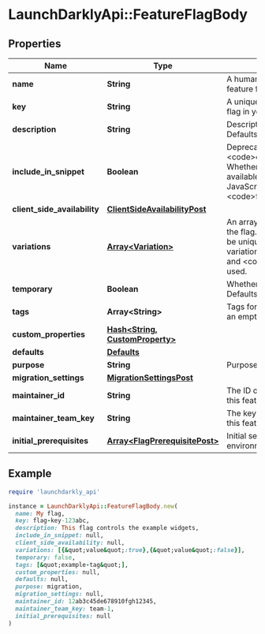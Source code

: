 # LaunchDarklyApi::FeatureFlagBody

## Properties

| Name | Type | Description | Notes |
| ---- | ---- | ----------- | ----- |
| **name** | **String** | A human-friendly name for the feature flag |  |
| **key** | **String** | A unique key used to reference the flag in your code |  |
| **description** | **String** | Description of the feature flag. Defaults to an empty string. | [optional] |
| **include_in_snippet** | **Boolean** | Deprecated, use &lt;code&gt;clientSideAvailability&lt;/code&gt;. Whether this flag should be made available to the client-side JavaScript SDK. Defaults to &lt;code&gt;false&lt;/code&gt;. | [optional] |
| **client_side_availability** | [**ClientSideAvailabilityPost**](ClientSideAvailabilityPost.md) |  | [optional] |
| **variations** | [**Array&lt;Variation&gt;**](Variation.md) | An array of possible variations for the flag. The variation values must be unique. If omitted, two boolean variations of &lt;code&gt;true&lt;/code&gt; and &lt;code&gt;false&lt;/code&gt; will be used. | [optional] |
| **temporary** | **Boolean** | Whether the flag is a temporary flag. Defaults to &lt;code&gt;true&lt;/code&gt;. | [optional] |
| **tags** | **Array&lt;String&gt;** | Tags for the feature flag. Defaults to an empty array. | [optional] |
| **custom_properties** | [**Hash&lt;String, CustomProperty&gt;**](CustomProperty.md) |  | [optional] |
| **defaults** | [**Defaults**](Defaults.md) |  | [optional] |
| **purpose** | **String** | Purpose of the flag | [optional] |
| **migration_settings** | [**MigrationSettingsPost**](MigrationSettingsPost.md) |  | [optional] |
| **maintainer_id** | **String** | The ID of the member who maintains this feature flag | [optional] |
| **maintainer_team_key** | **String** | The key of the team that maintains this feature flag | [optional] |
| **initial_prerequisites** | [**Array&lt;FlagPrerequisitePost&gt;**](FlagPrerequisitePost.md) | Initial set of prerequisite flags for all environments | [optional] |

## Example

```ruby
require 'launchdarkly_api'

instance = LaunchDarklyApi::FeatureFlagBody.new(
  name: My flag,
  key: flag-key-123abc,
  description: This flag controls the example widgets,
  include_in_snippet: null,
  client_side_availability: null,
  variations: [{&quot;value&quot;:true},{&quot;value&quot;:false}],
  temporary: false,
  tags: [&quot;example-tag&quot;],
  custom_properties: null,
  defaults: null,
  purpose: migration,
  migration_settings: null,
  maintainer_id: 12ab3c45de678910fgh12345,
  maintainer_team_key: team-1,
  initial_prerequisites: null
)
```

